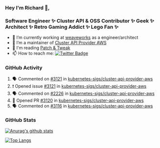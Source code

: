 ### Hey I'm Richard 👋, 

<h3 align="left">Software Engineer ✨ Cluster API & OSS Contributor ✨ Geek ✨ Architect ✨ Retro Gaming Addict ✨ Lego Fan ✨</h3>

- 🔭 I’m currently working at [weaveworks](https://github.com/weaveworks) as a engineer/architect
- 👯 I’m a maintainer of [Cluster API Provider AWS](https://github.com/kubernetes-sigs/cluster-api-provider-aws)
- 💬 I'm reading [Patch & Tweak](https://bjooks.com/products/patch-tweak-exploring-modular-synthesis)
- 📫 How to reach me: [![Twitter Badge](https://img.shields.io/badge/-@fruit_case-00acee?style=flat&logo=Twitter&logoColor=white)](https://twitter.com/intent/follow?screen_name=fruit_case "Follow on Twitter")

### GitHub Activity 

<!--START_SECTION:activity-->
1. 🗣 Commented on [#3121](https://github.com/kubernetes-sigs/cluster-api-provider-aws/issues/3121) in [kubernetes-sigs/cluster-api-provider-aws](https://github.com/kubernetes-sigs/cluster-api-provider-aws)
2. ❗️ Opened issue [#3121](https://github.com/kubernetes-sigs/cluster-api-provider-aws/issues/3121) in [kubernetes-sigs/cluster-api-provider-aws](https://github.com/kubernetes-sigs/cluster-api-provider-aws)
3. 🗣 Commented on [#2226](https://github.com/kubernetes-sigs/cluster-api-provider-aws/issues/2226) in [kubernetes-sigs/cluster-api-provider-aws](https://github.com/kubernetes-sigs/cluster-api-provider-aws)
4. 💪 Opened PR [#3120](https://github.com/kubernetes-sigs/cluster-api-provider-aws/pull/3120) in [kubernetes-sigs/cluster-api-provider-aws](https://github.com/kubernetes-sigs/cluster-api-provider-aws)
5. 🗣 Commented on [#3116](https://github.com/kubernetes-sigs/cluster-api-provider-aws/issues/3116) in [kubernetes-sigs/cluster-api-provider-aws](https://github.com/kubernetes-sigs/cluster-api-provider-aws)
<!--END_SECTION:activity-->

### GitHub Stats

[![Anurag's github stats](https://github-readme-stats.vercel.app/api?username=richardcase&count_private=true&show_icons=true)](https://github.com/anuraghazra/github-readme-stats)

[![Top Langs](https://github-readme-stats.vercel.app/api/top-langs/?username=richardcase&hide=html&layout=compact)](https://github.com/anuraghazra/github-readme-stats)
